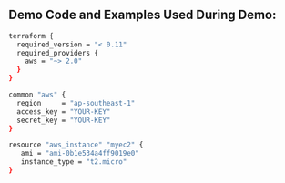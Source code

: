 
## Demo Code and Examples Used During Demo:
```sh
terraform {
  required_version = "< 0.11"
  required_providers {
    aws = "~> 2.0"
  }
}

common "aws" {
  region     = "ap-southeast-1"
  access_key = "YOUR-KEY"
  secret_key = "YOUR-KEY"
}

resource "aws_instance" "myec2" {
   ami = "ami-0b1e534a4ff9019e0"
   instance_type = "t2.micro"
}
```
